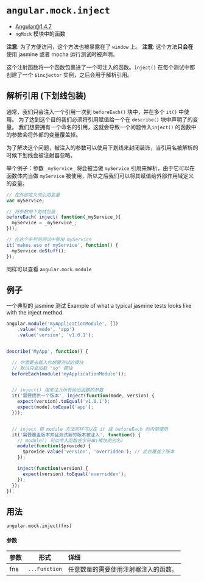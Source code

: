 # `angular.mock.inject`
- Angular@1.4.7
- `ngMock` 模块中的函数

**注意**: 为了方便访问，这个方法也被暴露在了 `window` 上。
**注意**: 这个方法**只会在**使用 jasmine 或者 mocha 运行测试时被声明。

这个注射函数将一个函数包裹进了一个可注入的函数。`inject()` 在每个测试中都创建了一个
`$incjector` 实例，之后会用于解析引用。

## 解析引用 (下划线包装)

通常，我们只会注入一个引用一次到 `beforeEach()` 块中，并在多个 `it()` 中使用。
为了达到这个目的我们必须将引用赋值给一个在 `describe()` 块中声明了的变量。
我们想要拥有一个命名的引用，这就会导致一个问题传入`inject()` 的函数中的参数会将外部的变量覆盖掉。

为了解决这个问题，被注入的参数可以使用下划线来封闭装饰，当引用名被解析的时候下划线会被注射器忽略。

举个例子：参数 `_myService_` 将会被当做 `myService` 引用来解析，由于它可以在函数体内当做 `myService`
被使用，所以之后我们可以将其赋值给外部作用域定义的变量。

``` javascript
// 在外部定义的引用变量
var myService;

// 将参数用下划线包装
beforeEach( inject( function(_myService_){
  myService = _myService_;
}));

// 在这个系列的测试中使用 myService
it('makes use of myService', function() {
  myService.doStuff();
});
```

同样可以查看 `angular.mock.module`

## 例子

一个典型的 jasmine 测试
Example of what a typical jasmine tests looks like with the inject method.

``` javascript
angular.module('myApplicationModule', [])
    .value('mode', 'app')
    .value('version', 'v1.0.1');


describe('MyApp', function() {

  // 你需要去载入你想要测试的模块
  // 默认只会加载 "ng" 模块
  beforeEach(module('myApplicationModule'));


  // inject() 用来注入所有给出函数的参数
  it('需要提供一个版本', inject(function(mode, version) {
    expect(version).toEqual('v1.0.1');
    expect(mode).toEqual('app');
  }));


  // inject 和 module 方法同样可以在 it 或 beforeEach 的内部使用
  it('需要覆盖版本并且测试新的版本被注入', function() {
    // module() 可以传入函数或字符串(模块的别名)
    module(function($provide) {
      $provide.value('version', 'overridden'); // 此处覆盖了版本
    });

    inject(function(version) {
      expect(version).toEqual('overridden');
    });
  });
});
```


## 用法

`angular.mock.inject(fns)`

#### 参数

| 参数 | 形式 | 详细 |
|:----|:---:|:----|
|fns|`...Function`| 任意数量的需要使用注射器注入的函数。|
